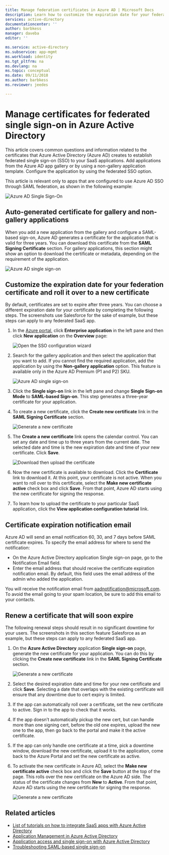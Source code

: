 ```yaml
---
title: Manage federation certificates in Azure AD | Microsoft Docs
description: Learn how to customize the expiration date for your federation certificates, and how to renew certificates that will soon expire.
services: active-directory
documentationcenter: ''
author: barbkess
manager: daveba
editor: ''

ms.service: active-directory
ms.subservice: app-mgmt
ms.workload: identity
ms.tgt_pltfrm: na
ms.devlang: na
ms.topic: conceptual
ms.date: 09/11/2018
ms.author: barbkess
ms.reviewer: jeedes

---
```

# Manage certificates for federated single sign-on in Azure Active Directory
This article covers common questions and information related to the certificates that Azure Active Directory (Azure AD) creates to establish federated single sign-on (SSO) to your SaaS applications. Add applications from the Azure AD app gallery or by using a non-gallery application template. Configure the application by using the federated SSO option.

This article is relevant only to apps that are configured to use Azure AD SSO through SAML federation, as shown in the following example:

![Azure AD Single Sign-On](./media/manage-certificates-for-federated-single-sign-on/saml_sso.PNG)

## Auto-generated certificate for gallery and non-gallery applications
When you add a new application from the gallery and configure a SAML-based sign-on, Azure AD generates a certificate for the application that is valid for three years. You can download this certificate from the **SAML Signing Certificate** section. For gallery applications, this section might show an option to download the certificate or metadata, depending on the requirement of the application.

![Azure AD single sign-on](./media/manage-certificates-for-federated-single-sign-on/saml_certificate_download.png)

## Customize the expiration date for your federation certificate and roll it over to a new certificate
By default, certificates are set to expire after three years. You can choose a different expiration date for your certificate by completing the following steps.
The screenshots use Salesforce for the sake of example, but these steps can apply to any federated SaaS app.

1. In the [Azure portal](https://aad.portal.azure.com), click **Enterprise application** in the left pane and then click **New application** on the **Overview** page:

   ![Open the SSO configuration wizard](./media/manage-certificates-for-federated-single-sign-on/enterprise_application_new_application.png)

2. Search for the gallery application and then select the application that you want to add. If you cannot find the required application, add the application by using the **Non-gallery application** option. This feature is available only in the Azure AD Premium (P1 and P2) SKU.

    ![Azure AD single sign-on](./media/manage-certificates-for-federated-single-sign-on/add_gallery_application.png)

3. Click the **Single sign-on** link in the left pane and change **Single Sign-on Mode** to **SAML-based Sign-on**. This step generates a three-year certificate for your application.

4. To create a new certificate, click the **Create new certificate** link in the **SAML Signing Certificate** section.

    ![Generate a new certificate](./media/manage-certificates-for-federated-single-sign-on/create_new_certficate.png)

5. The **Create a new certificate** link opens the calendar control. You can set any date and time up to three years from the current date. The selected date and time is the new expiration date and time of your new certificate. Click **Save**.

    ![Download then upload the certificate](./media/manage-certificates-for-federated-single-sign-on/certifcate_date_selection.PNG)

6. Now the new certificate is available to download. Click the **Certificate** link to download it. At this point, your certificate is not active. When you want to roll over to this certificate, select the **Make new certificate active** check box and click **Save**. From that point, Azure AD starts using the new certificate for signing the response.

7.	To learn how to upload the certificate to your particular SaaS application, click the **View application configuration tutorial** link.

## Certificate expiration notification email

Azure AD will send an email notification 60, 30, and 7 days before SAML certificate expires. To specify the email address for where to send the notification:

- On the Azure Active Directory application Single sign-on page, go to the Notification Email field.
- Enter the email address that should receive the certificate expiration notification email. By default, this field uses the email address of the admin who added the application.

You will receive the notification email from aadnotification@microsoft.com. To avoid the email going to your spam location, be sure to add this email to your contacts. 

## Renew a certificate that will soon expire
The following renewal steps should result in no significant downtime for your users. The screenshots in this section feature Salesforce as an example, but these steps can apply to any federated SaaS app.

1. On the **Azure Active Directory** application **Single sign-on** page, generate the new certificate for your application. You can do this by clicking the **Create new certificate** link in the **SAML Signing Certificate** section.

    ![Generate a new certificate](./media/manage-certificates-for-federated-single-sign-on/create_new_certficate.png)

2. Select the desired expiration date and time for your new certificate and click **Save**. Selecting a date that overlaps with the existing certificate will ensure that any downtime due to cert expiry is limited. 

3. If the app can automatically roll over a certificate, set the new certificate to active.  Sign in to the app to check that it works.

4. If the app doesn’t automatically pickup the new cert, but can handle more than one signing cert, before the old one expires, upload the new one to the app, then go back to the portal and make it the active certificate. 

5. If the app can only handle one certificate at a time, pick a downtime window, download the new certificate, upload it to the application, come back to the Azure Portal and set the new certificate as active. 
   
6. To activate the new certificate in Azure AD, select the **Make new certificate active** check box and click the **Save** button at the top of the page. This rolls over the new certificate on the Azure AD side. The status of the certificate changes from **New** to **Active**. From that point, Azure AD starts using the new certificate for signing the response. 
   
    ![Generate a new certificate](./media/manage-certificates-for-federated-single-sign-on/new_certificate_download.png)

## Related articles
* [List of tutorials on how to integrate SaaS apps with Azure Active Directory](../saas-apps/tutorial-list.md)
* [Application Management in Azure Active Directory](what-is-application-management.md)
* [Application access and single sign-on with Azure Active Directory](what-is-single-sign-on.md)
* [Troubleshooting SAML-based single sign-on](../develop/howto-v1-debug-saml-sso-issues.md)
